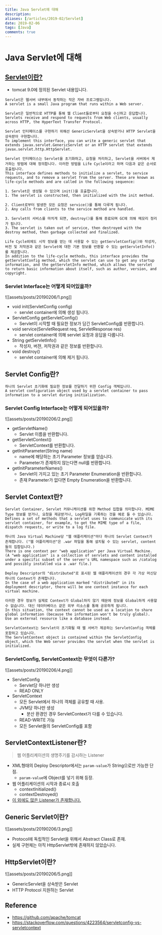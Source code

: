 ```yaml
---
title: Java Servlet에 대해
description: 
aliases: [/articles/2019-02/Servlet]
date: 2019-02-06
tags: [Java]
comments: true
---
```

# Java Servlet에 대해
## [Servlet이란?](https://tomcat.apache.org/tomcat-9.0-doc/servletapi/index.html)
- tomcat 9.0에 정의된 Servlet 내용입니다.

```
Servlet은 웹서버 내부에서 동작하는 작은 자바 프로그램입니다.
A servlet is a small Java program that runs within a Web server.

Servlet은 일반적으로 HTTP를 통해 웹 Client들로부터 요청을 수신하고 응답합니다.
Servlets receive and respond to requests from Web clients, usually across HTTP, the HyperText Transfer Protocol.

Servlet 인터페이스를 구현하기 위해선 GenericServlet을 상속받거나 HTTP Servlet을 상속받아 구현합니다.
To implement this interface, you can write a generic servlet that extends javax.servlet.GenericServlet or an HTTP servlet that extends javax.servlet.http.HttpServlet.

Servlet 인터페이스는 Servlet을 초기화하고, 요청을 처리하고, Servlet을 서버에서 제거하는 방법에 대해 정의합니다. 이러한 방법을 Life Cycle이라고 하며 다음과 같은 순서로 호출됩니다.
This interface defines methods to initialize a servlet, to service requests, and to remove a servlet from the server. These are known as life-cycle methods and are called in the following sequence:

1. Servlet은 생성될 수 있으며 init()을 호출합니다.
1. The servlet is constructed, then initialized with the init method.

2. Client로부터 발생한 모든 요청은 service()를 통해 다루게 됩니다.
2. Any calls from clients to the service method are handled.

3. Servlet이 서비스를 마치게 되면, destroy()를 통해 종료되며 GC에 의해 메모리 정리가 됩니다.
3. The servlet is taken out of service, then destroyed with the destroy method, then garbage collected and finalized.

Life Cycle외에도 시작 정보를 얻는 데 사용할 수 있는 getServletConfig()와 작성자, 버전 및 저작권과 같은 Servlet에 대한 기본 정보를 반환할 수 있는 getServletInfo()를 제공합니다.
In addition to the life-cycle methods, this interface provides the getServletConfig method, which the servlet can use to get any startup information, and the getServletInfo method, which allows the servlet to return basic information about itself, such as author, version, and copyright.
```

### Servlet Interface는 어떻게 되어있을까?

![[assets/posts/20190206/1.png]]

- void init(ServletConfig config)
    - servlet container에 의해 생성 됩니다.
- ServletConfig	getServletConfig()
    - Servlet이 시작할 때 필요한 정보가 담긴 ServletConfig를 반환합니다.
- void service(ServletRequest req, ServletResponse res)
    - servlet container에 의해 servlet 요청과 응답을 다룹니다.
- String getServletInfo()
    - 작성자, 버젼, 저작권과 같은 정보를 반환합니다.
- void destroy()
    - servlet container에 의해 제거 됩니다.


## Servlet Config란?

```
하나의 Servlet 초기화에 필요한 정보를 전달하기 위한 Config 객체입니다.
A servlet configuration object used by a servlet container to pass information to a servlet during initialization.
```

### Servlet Config Interface는 어떻게 되어있을까?

![[assets/posts/20190206/2.png]]

- getServletName()
    - Servlet 이름을 반환합니다.
- getServletContext()
    - ServletContext를 반환합니다.
- getInitParameter(String name)
    - name에 해당하는 초기 Parameter 정보를 얻습니다.
    - Parameter가 존재하지 않는다면 null를 반환합니다.
- getInitParameterNames()
    - Servlet이 가지고 있는 초기 Parameter Enumeration을 반환합니다.
    - 존재 Parameter가 없다면 Empty Enumeration을 반환합니다.


## Servlet Context란?
```
Servlet Container, Servlet 커뮤니케이션를 위한 Method 집합을 의미합니다. MIME Type 정보를 얻거나, 요청을 제공받거나, Log파일을 기록하는 것을 예로 들 수 있습니다.
Defines a set of methods that a servlet uses to communicate with its servlet container, for example, to get the MIME type of a file, dispatch requests, or write to a log file.

하나의 Java Virtual Machine당 "웹 애플리케이션"마다 하나의 Servlet Context가 존재합니다. ("웹 어플리케이션"은 .war 파일을 통해 설치될 수 있는 servlet, content들의 집합입니다.)
There is one context per "web application" per Java Virtual Machine. (A "web application" is a collection of servlets and content installed under a specific subset of the server's URL namespace such as /catalog and possibly installed via a .war file.)

Deploy Descriptor의 "distributed"로 표시된 웹 애플리케이션의 경우 각 가상 머신당 하나의 Context가 존재합니다.
In the case of a web application marked "distributed" in its deployment descriptor, there will be one context instance for each virtual machine.

이러한 경우 정보가 실제로 Context가 Global하지 않기 때문에 정보를 Global하게 사용할 수 없습니다. 대신 데이터베이스 같은 외부 리소스를 통해 공유하게 됩니다.
In this situation, the context cannot be used as a location to share global information (because the information won't be truly global). Use an external resource like a database instead.

ServletContext는 Servlet이 초기화될 때 웹 서버가 제공하는 ServletConfig 객체를 포함하고 있습니다.
The ServletContext object is contained within the ServletConfig object, which the Web server provides the servlet when the servlet is initialized.
```


### ServletConfig, ServletContext는 무엇이 다른가?

![[assets/posts/20190206/4.png]]

- ServletConfig
    - Servlet당 하나만 생성
    - READ ONLY
- ServletContext
    - 모든 Servlet에서 하나의 객체를 공유할 때 사용.
    - JVM당 하나만 생성
        - 분산 환경인 경우 ServletContext가 다를 수 있습니다.
    - READ-WRITE 가능
    - 모든 Servlet들의 ServletConfig를 포함


## ServletContextListener란?
> 웹 어플리케이션의 생명주기를 감시하는 Listener

- XML형태의 Deploy Descriptor에서는 `param-value`가 String으로만 가능한 단점.
    - `param-value`에 Object를 넣기 위해 등장.
- 웹 어플리케이션의 시작과 종료시 호출
    - contextInitialized()
    - contextDestroyed()
- [이 외에도 많은 Listener가 존재합니다.](https://medium.com/@kwangsoo/servlet-listener-37f4d5cfe9e4)


## Generic Servlet이란?

![[assets/posts/20190206/3.png]]

- Protocol에 독립적인 Servlet을 위해서 Abstract Class로 존재.
- 실제 구현체는 아직 HttpServlet밖에 존재하지 않았습니다.

## HttpServlet이란?

![[assets/posts/20190206/5.png]]

- GenericServlet을 상속받은 Servlet
- HTTP Protocol 지원하는 Servlet

## Reference
- <https://github.com/apache/tomcat>
- <https://stackoverflow.com/questions/4223564/servletconfig-vs-servletcontext>
